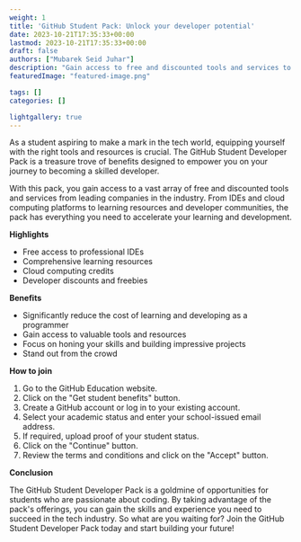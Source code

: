```yaml
---
weight: 1
title: 'GitHub Student Pack: Unlock your developer potential'
date: 2023-10-21T17:35:33+00:00
lastmod: 2023-10-21T17:35:33+00:00
draft: false
authors: ["Mubarek Seid Juhar"]
description: "Gain access to free and discounted tools and services to accelerate your learning and development as a programmer. Join the GitHub Student Pack today!"
featuredImage: "featured-image.png"

tags: []
categories: []

lightgallery: true
---
```


As a student aspiring to make a mark in the tech world, equipping yourself with the right tools and resources is crucial. The GitHub Student Developer Pack is a treasure trove of benefits designed to empower you on your journey to becoming a skilled developer.

With this pack, you gain access to a vast array of free and discounted tools and services from leading companies in the industry. From IDEs and cloud computing platforms to learning resources and developer communities, the pack has everything you need to accelerate your learning and development.

**Highlights**

* Free access to professional IDEs
* Comprehensive learning resources
* Cloud computing credits
* Developer discounts and freebies

**Benefits**

* Significantly reduce the cost of learning and developing as a programmer
* Gain access to valuable tools and resources
* Focus on honing your skills and building impressive projects
* Stand out from the crowd

**How to join**

1. Go to the GitHub Education website.
2. Click on the "Get student benefits" button.
3. Create a GitHub account or log in to your existing account.
4. Select your academic status and enter your school-issued email address.
5. If required, upload proof of your student status.
6. Click on the "Continue" button.
7. Review the terms and conditions and click on the "Accept" button.

**Conclusion**

The GitHub Student Developer Pack is a goldmine of opportunities for students who are passionate about coding. By taking advantage of the pack's offerings, you can gain the skills and experience you need to succeed in the tech industry. So what are you waiting for? Join the GitHub Student Developer Pack today and start building your future!